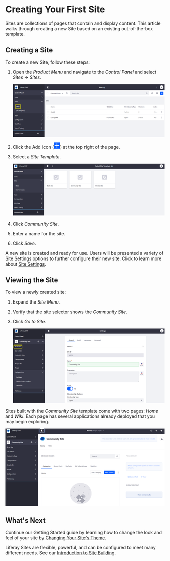 # Creating Your First Site

Sites are collections of pages that contain and display content. This article walks through creating a new Site based on an existing out-of-the-box template.

## Creating a Site

To create a new Site, follow these steps:

1. Open the _Product Menu_ and navigate to the _Control Panel_ and select _Sites_ → _Sites_.

    ![Sites Menu in the Control Panel](./creating-your-first-site/images/01.png)

1. Click the Add icon (![Add Icon](../images/icon-add.png)) at the top right of the page.
1. Select a _Site Template_.

   ![Select a Site Template](./creating-your-first-site/images/02.png)

1. Click _Community Site_.
1. Enter a name for the site.
1. Click _Save_.

A new site is created and ready for use. Users will be presented a variety of Site Settings options to further configure their new site. Click to learn more about [Site Settings](../site-building/01-introduction-to-site-building.md).

## Viewing the Site

To view a newly created site:

1. Expand the _Site Menu_.
1. Verify that the site selector shows the _Community Site_.
1. Click _Go to Site_.

    ![Configure the new site](./creating-your-first-site/images/03.png)

Sites built with the _Community Site_ template come with two pages: _Home_ and _Wiki_. Each page has several applications already deployed that you may begin exploring.

![Community Site - Home Page](./creating-your-first-site/images/04.png)

## What's Next

Continue our Getting Started guide by learning how to change the look and feel of your site by [Changing Your Site's Theme](./changing-your-sites-theme.md).

Liferay Sites are flexible, powerful, and can be configured to meet many different needs. See our [Introduction to Site Building](../site-building/01-introduction-to-site-building.md).
